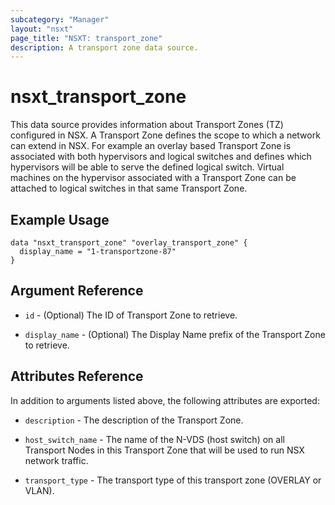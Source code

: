 ```yaml
---
subcategory: "Manager"
layout: "nsxt"
page_title: "NSXT: transport_zone"
description: A transport zone data source.
---
```


# nsxt_transport_zone

This data source provides information about Transport Zones (TZ) configured in NSX. A Transport Zone defines the scope to which a network can extend in NSX. For example an overlay based Transport Zone is associated with both hypervisors and logical switches and defines which hypervisors will be able to serve the defined logical switch. Virtual machines on the hypervisor associated with a Transport Zone can be attached to logical switches in that same Transport Zone.

## Example Usage

```hcl
data "nsxt_transport_zone" "overlay_transport_zone" {
  display_name = "1-transportzone-87"
}
```

## Argument Reference

* `id` - (Optional) The ID of Transport Zone to retrieve.

* `display_name` - (Optional) The Display Name prefix of the Transport Zone to retrieve.

## Attributes Reference

In addition to arguments listed above, the following attributes are exported:

* `description` - The description of the Transport Zone.

* `host_switch_name` - The name of the N-VDS (host switch) on all Transport Nodes in this Transport Zone that will be used to run NSX network traffic.

* `transport_type` - The transport type of this transport zone (OVERLAY or VLAN).

